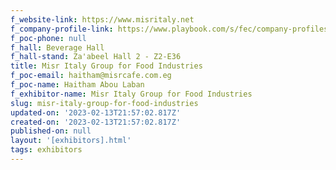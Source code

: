 ```yaml
---
f_website-link: https://www.misritaly.net
f_company-profile-link: https://www.playbook.com/s/fec/company-profiles
f_poc-phone: null
f_hall: Beverage Hall
f_hall-stand: Za'abeel Hall 2 - Z2-E36
title: Misr Italy Group for Food Industries
f_poc-email: haitham@misrcafe.com.eg
f_poc-name: Haitham Abou Laban
f_exhibitor-name: Misr Italy Group for Food Industries
slug: misr-italy-group-for-food-industries
updated-on: '2023-02-13T21:57:02.817Z'
created-on: '2023-02-13T21:57:02.817Z'
published-on: null
layout: '[exhibitors].html'
tags: exhibitors
---
```



